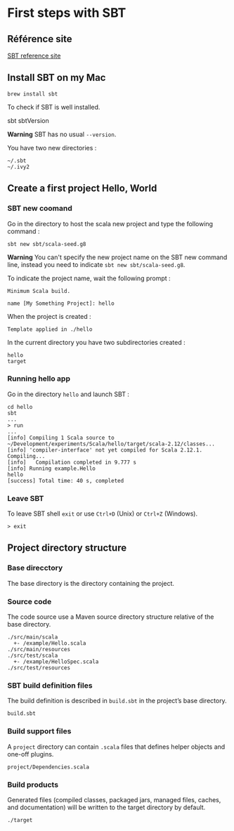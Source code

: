 # First steps with SBT
## Référence site

[SBT reference site](http://www.scala-sbt.org/1.0/docs/Setup.html)

## Install SBT on my Mac

    brew install sbt

To check if SBT is well installed.

   sbt sbtVersion

**Warning** SBT has no usual `--version`.

You have two new directories :

    ~/.sbt
    ~/.ivy2

## Create a first project Hello, World

### SBT new coomand

Go in the directory to host the scala new project and type the following command :

    sbt new sbt/scala-seed.g8

**Warning** You can't specify the new project name on the SBT new command line, instead you need to indicate `sbt new sbt/scala-seed.g8`.

To indicate the project name, wait the following prompt :

    Minimum Scala build. 

    name [My Something Project]: hello

When the project is created :

    Template applied in ./hello

In the current directory you have two subdirectories created :

    hello
    target

### Running hello app

Go in the directory `hello` and launch SBT :

    cd hello
    sbt
    ...
    > run
    ...
    [info] Compiling 1 Scala source to ~/Development/experiments/Scala/hello/target/scala-2.12/classes...
    [info] 'compiler-interface' not yet compiled for Scala 2.12.1. Compiling...
    [info]   Compilation completed in 9.777 s
    [info] Running example.Hello 
    hello
    [success] Total time: 40 s, completed 

### Leave SBT

To leave SBT shell `exit` or use `Ctrl+D` (Unix) or `Ctrl+Z` (Windows).

    > exit

## Project directory structure

### Base direcctory

The base directory is the directory containing the project.

### Source code

The code source use a Maven source directory structure relative of the base directory.

    ./src/main/scala
      +- /example/Hello.scala
    ./src/main/resources
    ./src/test/scala
      +- /example/HelloSpec.scala
    ./src/test/resources

### SBT build definition files

The build definition is described in `build.sbt` in the project’s base directory.

    build.sbt

### Build support files

A `project` directory can contain `.scala` files that defines helper objects and one-off plugins.

    project/Dependencies.scala

### Build products

Generated files (compiled classes, packaged jars, managed files, caches, and documentation) will be written to the target directory by default.

    ./target


